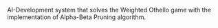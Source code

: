 AI-Development system that solves the Weighted Othello game with the implementation of Alpha-Beta Pruning algorithm.
